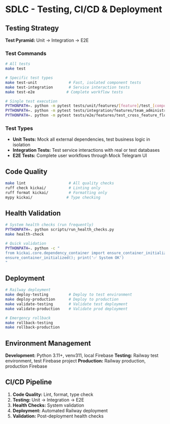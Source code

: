 # SDLC - Testing, CI/CD & Deployment

## Testing Strategy
**Test Pyramid:** Unit → Integration → E2E

### Test Commands
```bash
# All tests  
make test

# Specific test types
make test-unit              # Fast, isolated component tests
make test-integration       # Service interaction tests  
make test-e2e              # Complete workflow tests

# Single test execution
PYTHONPATH=. python -m pytest tests/unit/features/[feature]/test_[component].py::test_[function] -v -s
PYTHONPATH=. python -m pytest tests/integration/features/team_administration/ -v
PYTHONPATH=. python -m pytest tests/e2e/features/test_cross_feature_flows.py -k "player_registration" -v
```

### Test Types
- **Unit Tests:** Mock all external dependencies, test business logic in isolation
- **Integration Tests:** Test service interactions with real or test databases
- **E2E Tests:** Complete user workflows through Mock Telegram UI

## Code Quality
```bash
make lint                   # All quality checks
ruff check kickai/          # Linting only  
ruff format kickai/         # Formatting only
mypy kickai/               # Type checking
```

## Health Validation
```bash
# System health checks (run frequently)
PYTHONPATH=. python scripts/run_health_checks.py
make health-check

# Quick validation
PYTHONPATH=. python -c "
from kickai.core.dependency_container import ensure_container_initialized
ensure_container_initialized(); print('✅ System OK')
"
```

## Deployment
```bash
# Railway deployment
make deploy-testing         # Deploy to test environment
make deploy-production      # Deploy to production  
make validate-testing       # Validate test deployment
make validate-production    # Validate prod deployment

# Emergency rollback
make rollback-testing
make rollback-production
```

## Environment Management
**Development:** Python 3.11+, venv311, local Firebase
**Testing:** Railway test environment, test Firebase project
**Production:** Railway production, production Firebase

## CI/CD Pipeline
1. **Code Quality:** Lint, format, type check
2. **Testing:** Unit → Integration → E2E  
3. **Health Checks:** System validation
4. **Deployment:** Automated Railway deployment
5. **Validation:** Post-deployment health checks